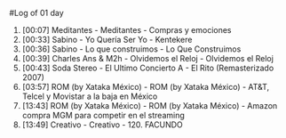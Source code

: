 #Log of 01 day

1. [00:07] Meditantes - Meditantes - Compras y emociones
1. [00:33] Sabino - Yo Quería Ser Yo - Kentekere
1. [00:36] Sabino - Lo que construimos - Lo Que Construimos
1. [00:39] Charles Ans & M2h - Olvidemos el Reloj - Olvidemos el Reloj
1. [00:43] Soda Stereo - El Ultimo Concierto A - El Rito (Remasterizado 2007)
1. [03:57] ROM (by Xataka México) - ROM (by Xataka México) - AT&T, Telcel y Movistar a la baja en México
1. [13:43] ROM (by Xataka México) - ROM (by Xataka México) - Amazon compra MGM para competir en el streaming
1. [13:49] Creativo - Creativo - 120. FACUNDO
